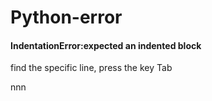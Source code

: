 # Python-error

#### IndentationError:expected an indented block

find the specific line, press the key Tab

nnn

